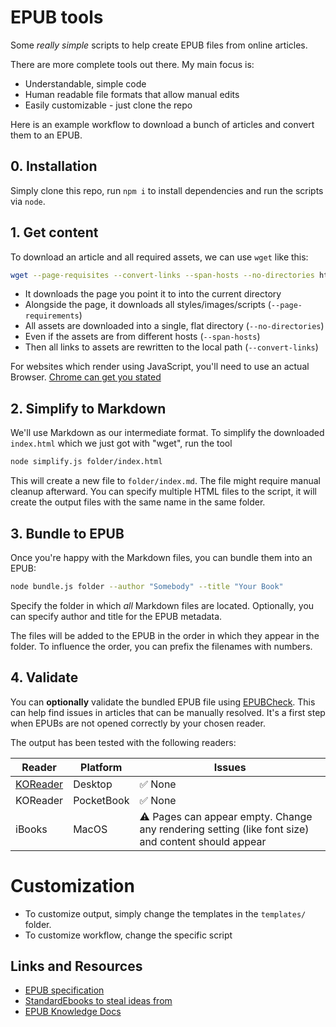 # EPUB tools

Some _really simple_ scripts to help create EPUB files from online articles.

There are more complete tools out there.
My main focus is:

* Understandable, simple code
* Human readable file formats that allow manual edits
* Easily customizable - just clone the repo

Here is an example workflow to download a bunch of articles and convert them to an EPUB.

## 0. Installation

Simply clone this repo, run `npm i` to install dependencies and run the scripts via `node`.

## 1. Get content

To download an article and all required assets, we can use `wget` like this:

```bash
wget --page-requisites --convert-links --span-hosts --no-directories https://www.example.com
```

* It downloads the page you point it to into the current directory
* Alongside the page, it downloads all styles/images/scripts (`--page-requirements`)
* All assets are downloaded into a single, flat directory (`--no-directories`)
* Even if the assets are from different hosts (`--span-hosts`)
* Then all links to assets are rewritten to the local path (`--convert-links`)

For websites which render using JavaScript, you'll need to use an actual Browser.
[Chrome can get you stated](https://til.simonwillison.net/chrome/headless)

## 2. Simplify to Markdown

We'll use Markdown as our intermediate format.
To simplify the downloaded `index.html` which we just got with "wget", run the tool

```bash
node simplify.js folder/index.html
```

This will create a new file to `folder/index.md`.
The file might require manual cleanup afterward.
You can specify multiple HTML files to the script, it will create the output files with the same name in the same folder.

## 3. Bundle to EPUB

Once you're happy with the Markdown files, you can bundle them into an EPUB:

```bash
node bundle.js folder --author "Somebody" --title "Your Book"
```

Specify the folder in which _all_ Markdown files are located.
Optionally, you can specify author and title for the EPUB metadata.

The files will be added to the EPUB in the order in which they appear in the folder.
To influence the order, you can prefix the filenames with numbers.

## 4. Validate

You can **optionally** validate the bundled EPUB file using [EPUBCheck](https://www.w3.org/publishing/epubcheck/).
This can help find issues in articles that can be manually resolved.
It's a first step when EPUBs are not opened correctly by your chosen reader.

The output has been tested with the following readers:

| Reader | Platform | Issues |
| --- | --- | --- |
| [KOReader](https://github.com/koreader/koreader) | Desktop | :white_check_mark: None |
| KOReader | PocketBook | :white_check_mark: None |
| iBooks | MacOS | :warning: Pages can appear empty. Change any rendering setting (like font size) and content should appear |

# Customization

* To customize output, simply change the templates in the `templates/` folder.
* To customize workflow, change the specific script

## Links and Resources

* [EPUB specification](https://www.w3.org/TR/epub-33/)
* [StandardEbooks to steal ideas from](https://github.com/standardebooks)
* [EPUB Knowledge Docs](https://epubknowledge.com/)

